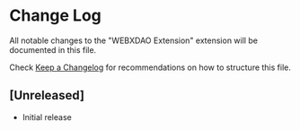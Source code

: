 # Change Log

All notable changes to the "WEBXDAO Extension" extension will be documented in this file.

Check [Keep a Changelog](http://keepachangelog.com/) for recommendations on how to structure this file.

## [Unreleased]

- Initial release
